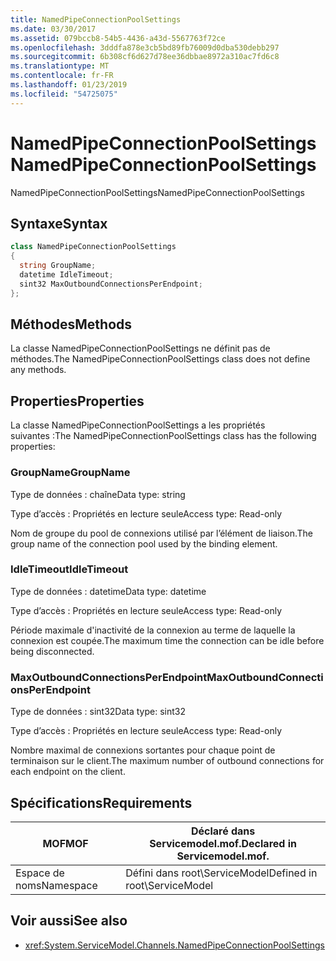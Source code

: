 ```yaml
---
title: NamedPipeConnectionPoolSettings
ms.date: 03/30/2017
ms.assetid: 079bccb8-54b5-4436-a43d-5567763f72ce
ms.openlocfilehash: 3dddfa878e3cb5bd89fb76009d0dba530debb297
ms.sourcegitcommit: 6b308cf6d627d78ee36dbbae8972a310ac7fd6c8
ms.translationtype: MT
ms.contentlocale: fr-FR
ms.lasthandoff: 01/23/2019
ms.locfileid: "54725075"
---
```

# <a name="namedpipeconnectionpoolsettings"></a><span data-ttu-id="369c6-102">NamedPipeConnectionPoolSettings</span><span class="sxs-lookup"><span data-stu-id="369c6-102">NamedPipeConnectionPoolSettings</span></span>
<span data-ttu-id="369c6-103">NamedPipeConnectionPoolSettings</span><span class="sxs-lookup"><span data-stu-id="369c6-103">NamedPipeConnectionPoolSettings</span></span>  
  
## <a name="syntax"></a><span data-ttu-id="369c6-104">Syntaxe</span><span class="sxs-lookup"><span data-stu-id="369c6-104">Syntax</span></span>  
  
```csharp
class NamedPipeConnectionPoolSettings  
{  
  string GroupName;  
  datetime IdleTimeout;  
  sint32 MaxOutboundConnectionsPerEndpoint;  
};  
```  
  
## <a name="methods"></a><span data-ttu-id="369c6-105">Méthodes</span><span class="sxs-lookup"><span data-stu-id="369c6-105">Methods</span></span>  
 <span data-ttu-id="369c6-106">La classe NamedPipeConnectionPoolSettings ne définit pas de méthodes.</span><span class="sxs-lookup"><span data-stu-id="369c6-106">The NamedPipeConnectionPoolSettings class does not define any methods.</span></span>  
  
## <a name="properties"></a><span data-ttu-id="369c6-107">Properties</span><span class="sxs-lookup"><span data-stu-id="369c6-107">Properties</span></span>  
 <span data-ttu-id="369c6-108">La classe NamedPipeConnectionPoolSettings a les propriétés suivantes :</span><span class="sxs-lookup"><span data-stu-id="369c6-108">The NamedPipeConnectionPoolSettings class has the following properties:</span></span>  
  
### <a name="groupname"></a><span data-ttu-id="369c6-109">GroupName</span><span class="sxs-lookup"><span data-stu-id="369c6-109">GroupName</span></span>  
 <span data-ttu-id="369c6-110">Type de données : chaîne</span><span class="sxs-lookup"><span data-stu-id="369c6-110">Data type: string</span></span>  
  
 <span data-ttu-id="369c6-111">Type d’accès : Propriétés en lecture seule</span><span class="sxs-lookup"><span data-stu-id="369c6-111">Access type: Read-only</span></span>  
  
 <span data-ttu-id="369c6-112">Nom de groupe du pool de connexions utilisé par l’élément de liaison.</span><span class="sxs-lookup"><span data-stu-id="369c6-112">The group name of the connection pool used by the binding element.</span></span>  
  
### <a name="idletimeout"></a><span data-ttu-id="369c6-113">IdleTimeout</span><span class="sxs-lookup"><span data-stu-id="369c6-113">IdleTimeout</span></span>  
 <span data-ttu-id="369c6-114">Type de données : datetime</span><span class="sxs-lookup"><span data-stu-id="369c6-114">Data type: datetime</span></span>  
  
 <span data-ttu-id="369c6-115">Type d’accès : Propriétés en lecture seule</span><span class="sxs-lookup"><span data-stu-id="369c6-115">Access type: Read-only</span></span>  
  
 <span data-ttu-id="369c6-116">Période maximale d'inactivité de la connexion au terme de laquelle la connexion est coupée.</span><span class="sxs-lookup"><span data-stu-id="369c6-116">The maximum time the connection can be idle before being disconnected.</span></span>  
  
### <a name="maxoutboundconnectionsperendpoint"></a><span data-ttu-id="369c6-117">MaxOutboundConnectionsPerEndpoint</span><span class="sxs-lookup"><span data-stu-id="369c6-117">MaxOutboundConnectionsPerEndpoint</span></span>  
 <span data-ttu-id="369c6-118">Type de données : sint32</span><span class="sxs-lookup"><span data-stu-id="369c6-118">Data type: sint32</span></span>  
  
 <span data-ttu-id="369c6-119">Type d’accès : Propriétés en lecture seule</span><span class="sxs-lookup"><span data-stu-id="369c6-119">Access type: Read-only</span></span>  
  
 <span data-ttu-id="369c6-120">Nombre maximal de connexions sortantes pour chaque point de terminaison sur le client.</span><span class="sxs-lookup"><span data-stu-id="369c6-120">The maximum number of outbound connections for each endpoint on the client.</span></span>  
  
## <a name="requirements"></a><span data-ttu-id="369c6-121">Spécifications</span><span class="sxs-lookup"><span data-stu-id="369c6-121">Requirements</span></span>  
  
|<span data-ttu-id="369c6-122">MOF</span><span class="sxs-lookup"><span data-stu-id="369c6-122">MOF</span></span>|<span data-ttu-id="369c6-123">Déclaré dans Servicemodel.mof.</span><span class="sxs-lookup"><span data-stu-id="369c6-123">Declared in Servicemodel.mof.</span></span>|  
|---------|-----------------------------------|  
|<span data-ttu-id="369c6-124">Espace de noms</span><span class="sxs-lookup"><span data-stu-id="369c6-124">Namespace</span></span>|<span data-ttu-id="369c6-125">Défini dans root\ServiceModel</span><span class="sxs-lookup"><span data-stu-id="369c6-125">Defined in root\ServiceModel</span></span>|  
  
## <a name="see-also"></a><span data-ttu-id="369c6-126">Voir aussi</span><span class="sxs-lookup"><span data-stu-id="369c6-126">See also</span></span>
- <xref:System.ServiceModel.Channels.NamedPipeConnectionPoolSettings>
